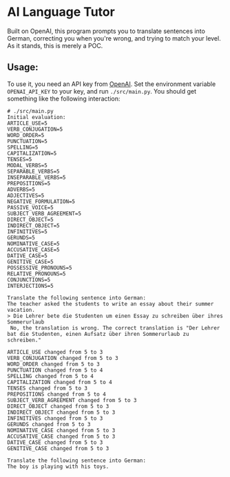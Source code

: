 # AI Language Tutor
Built on OpenAI, this program prompts you to translate sentences into German, correcting you when you're wrong, and trying to match your level.
As it stands, this is merely a POC.

## Usage:
To use it, you need an API key from [OpenAI](https://platform.openai.com/).
Set the environment variable `OPENAI_API_KEY` to your key, and run `./src/main.py`.
You should get something like the following interaction:
```
# ./src/main.py
Initial evaluation:
ARTICLE_USE=5
VERB_CONJUGATION=5
WORD_ORDER=5
PUNCTUATION=5
SPELLING=5
CAPITALIZATION=5
TENSES=5
MODAL_VERBS=5
SEPARABLE_VERBS=5
INSEPARABLE_VERBS=5
PREPOSITIONS=5
ADVERBS=5
ADJECTIVES=5
NEGATIVE_FORMULATION=5
PASSIVE_VOICE=5
SUBJECT_VERB_AGREEMENT=5
DIRECT_OBJECT=5
INDIRECT_OBJECT=5
INFINITIVES=5
GERUNDS=5
NOMINATIVE_CASE=5
ACCUSATIVE_CASE=5
DATIVE_CASE=5
GENITIVE_CASE=5
POSSESSIVE_PRONOUNS=5
RELATIVE_PRONOUNS=5
CONJUNCTIONS=5
INTERJECTIONS=5

Translate the following sentence into German:
The teacher asked the students to write an essay about their summer vacation.
> Die Lehrer bete die Studenten um einen Essay zu schreiben über ihres Sommerurlaub
 No, the translation is wrong. The correct translation is "Der Lehrer bat die Studenten, einen Aufsatz über ihren Sommerurlaub zu schreiben."

ARTICLE_USE changed from 5 to 3
VERB_CONJUGATION changed from 5 to 3
WORD_ORDER changed from 5 to 3
PUNCTUATION changed from 5 to 4
SPELLING changed from 5 to 4
CAPITALIZATION changed from 5 to 4
TENSES changed from 5 to 3
PREPOSITIONS changed from 5 to 4
SUBJECT_VERB_AGREEMENT changed from 5 to 3
DIRECT_OBJECT changed from 5 to 3
INDIRECT_OBJECT changed from 5 to 3
INFINITIVES changed from 5 to 3
GERUNDS changed from 5 to 3
NOMINATIVE_CASE changed from 5 to 3
ACCUSATIVE_CASE changed from 5 to 3
DATIVE_CASE changed from 5 to 3
GENITIVE_CASE changed from 5 to 3

Translate the following sentence into German:
The boy is playing with his toys.
```

